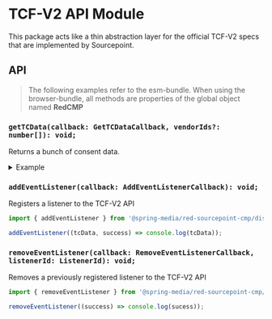 # TCF-V2 API Module

This package acts like a thin abstraction layer for the official TCF-V2 specs that are implemented by Sourcepoint.

## API

> The following examples refer to the esm-bundle. 
> When using the browser-bundle, all methods are properties of the global object named **RedCMP**

### `getTCData(callback: GetTCDataCallback, vendorIds?: number[]): void;`

Returns a bunch of consent data.

<details>
<summary>Example</summary>
    
```javascript
import { getTCData } from '@spring-media/red-sourcepoint-cmp/dist/esm/tcf-v2';

getTCData((tcData, success) => console.log(tcData), [1]);
```    
</details>

### `addEventListener(callback: AddEventListenerCallback): void;`

Registers a listener to the TCF-V2 API

```javascript
import { addEventListener } from '@spring-media/red-sourcepoint-cmp/dist/esm/tcf-v2';

addEventListener((tcData, success) => console.log(tcData));
```

### `removeEventListener(callback: RemoveEventListenerCallback, listenerId: ListenerId): void;`

Removes a previously registered listener to the TCF-V2 API

```javascript
import { removeEventListener } from '@spring-media/red-sourcepoint-cmp/dist/esm/tcf-v2';

removeEventListener((success) => console.log(sucess));
```
